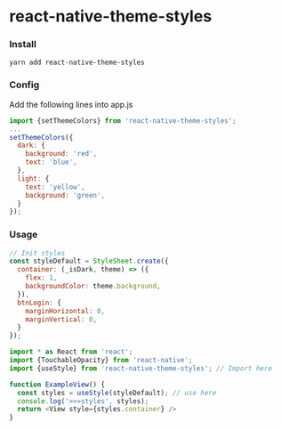 # react-native-theme-styles
### Install
`yarn add react-native-theme-styles`

### Config
Add the following lines into app.js
```javascript
import {setThemeColors} from 'react-native-theme-styles';
...
setThemeColors({
  dark: {
    background: 'red',
    text: 'blue',
  },
  light: {
    text: 'yellow',
    background: 'green',
  }
});
```

### Usage

```javascript
// Init styles
const styleDefault = StyleSheet.create({
  container: (_isDark, theme) => ({
    flex: 1,
    backgroundColor: theme.background,
  }),
  btnLogin: {
    marginHorizontal: 0,
    marginVertical: 0,
  }
});

import * as React from 'react';
import {TouchableOpacity} from 'react-native';
import {useStyle} from 'react-native-theme-styles'; // Import here

function ExampleView() {
  const styles = useStyle(styleDefault); // use here
  console.log('>>>styles', styles);
  return <View style={styles.container} />
}
```
